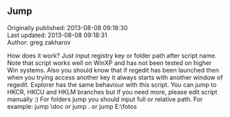 ## Jump  
Originally published: 2013-08-08 09:18:30  
Last updated: 2013-08-08 09:18:31  
Author: greg zakharov  
  
How does it work? Just input registry key or folder path after script name. Note that script works well on WinXP and has not been tested on higher Win systems. Also you should know that if regedit has been launched then when you trying access another key it always starts with another window of regedit. Explorer has the same behaviour with this script. You can jump to HKCR, HKCU and HKLM branches but if you need more, please edit script manually :) For folders jump you should input full or relative path. For example: jump \\doc or jump . or jump E:\\fotos